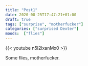 ```yaml
---
title: "Post1"
date: 2020-08-25T17:47:21+01:00
draft: true
tags: ["surprise", "motherfucker"]
categories: ["surprised Dexter"]
moods:  ["flies"]
---
```


{{< youtube n5I2lxanMx0 >}}

Some flies, motherfucker.
